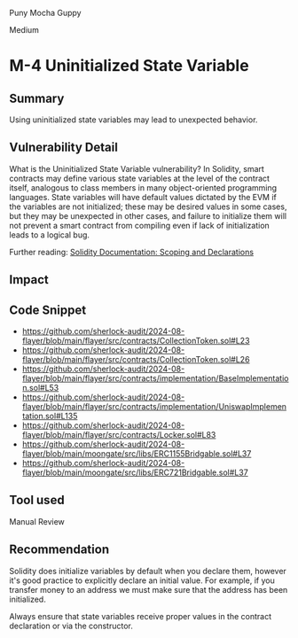 Puny Mocha Guppy

Medium

# M-4 Uninitialized State Variable

## Summary

Using uninitialized state variables may lead to unexpected behavior.

## Vulnerability Detail

What is the Uninitialized State Variable vulnerability?
In Solidity, smart contracts may define various state variables at the level of the contract itself, analogous to class members in many object-oriented programming languages. State variables will have default values dictated by the EVM if the variables are not initialized; these may be desired values in some cases, but they may be unexpected in other cases, and failure to initialize them will not prevent a smart contract from compiling even if lack of initialization leads to a logical bug.

Further reading: [Solidity Documentation: Scoping and Declarations](https://docs.soliditylang.org/en/latest/control-structures.html#scoping-and-declarations)

## Impact



## Code Snippet

- https://github.com/sherlock-audit/2024-08-flayer/blob/main/flayer/src/contracts/CollectionToken.sol#L23
- https://github.com/sherlock-audit/2024-08-flayer/blob/main/flayer/src/contracts/CollectionToken.sol#L26
- https://github.com/sherlock-audit/2024-08-flayer/blob/main/flayer/src/contracts/implementation/BaseImplementation.sol#L53
- https://github.com/sherlock-audit/2024-08-flayer/blob/main/flayer/src/contracts/implementation/UniswapImplementation.sol#L135
- https://github.com/sherlock-audit/2024-08-flayer/blob/main/flayer/src/contracts/Locker.sol#L83
- https://github.com/sherlock-audit/2024-08-flayer/blob/main/moongate/src/libs/ERC1155Bridgable.sol#L37
- https://github.com/sherlock-audit/2024-08-flayer/blob/main/moongate/src/libs/ERC721Bridgable.sol#L37

## Tool used

Manual Review

## Recommendation

Solidity does initialize variables by default when you declare them, however it's good practice to explicitly declare an initial value. For example, if you transfer money to an address we must make sure that the address has been initialized.

 Always ensure that state variables receive proper values in the contract declaration or via the constructor.